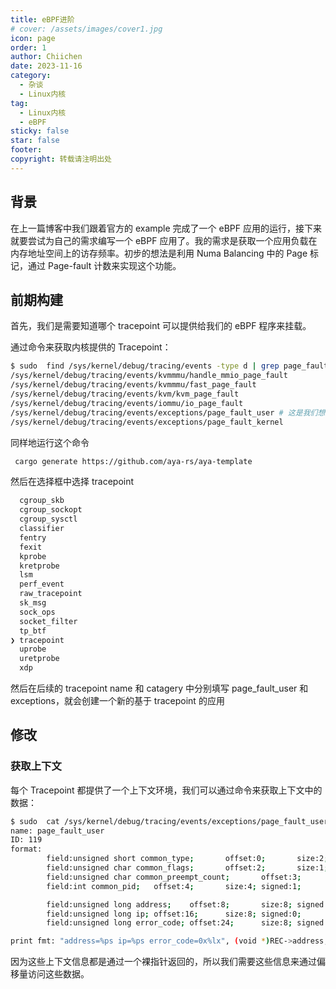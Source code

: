 ```yaml
---
title: eBPF进阶
# cover: /assets/images/cover1.jpg
icon: page
order: 1
author: Chiichen
date: 2023-11-16
category:
  - 杂谈
  - Linux内核
tag:
  - Linux内核
  - eBPF
sticky: false
star: false
footer:
copyright: 转载请注明出处
---
```


## 背景

在上一篇博客中我们跟着官方的 example 完成了一个 eBPF 应用的运行，接下来就要尝试为自己的需求编写一个 eBPF 应用了。我的需求是获取一个应用负载在内存地址空间上的访存频率。初步的想法是利用 Numa Balancing 中的 Page 标记，通过 Page-fault 计数来实现这个功能。

## 前期构建

首先，我们是需要知道哪个 tracepoint 可以提供给我们的 eBPF 程序来挂载。

通过命令来获取内核提供的 Tracepoint：

```bash
$ sudo  find /sys/kernel/debug/tracing/events -type d | grep page_fault
/sys/kernel/debug/tracing/events/kvmmmu/handle_mmio_page_fault
/sys/kernel/debug/tracing/events/kvmmmu/fast_page_fault
/sys/kernel/debug/tracing/events/kvm/kvm_page_fault
/sys/kernel/debug/tracing/events/iommu/io_page_fault
/sys/kernel/debug/tracing/events/exceptions/page_fault_user # 这是我们想要的
/sys/kernel/debug/tracing/events/exceptions/page_fault_kernel
```

同样地运行这个命令

```bash
 cargo generate https://github.com/aya-rs/aya-template
```

然后在选择框中选择 tracepoint

```bash
  cgroup_skb
  cgroup_sockopt
  cgroup_sysctl
  classifier
  fentry
  fexit
  kprobe
  kretprobe
  lsm
  perf_event
  raw_tracepoint
  sk_msg
  sock_ops
  socket_filter
  tp_btf
❯ tracepoint
  uprobe
  uretprobe
  xdp
```

然后在后续的 tracepoint name 和 catagery 中分别填写 page_fault_user 和 exceptions，就会创建一个新的基于 tracepoint 的应用

## 修改

### 获取上下文

每个 Tracepoint 都提供了一个上下文环境，我们可以通过命令来获取上下文中的数据：

```bash
$ sudo  cat /sys/kernel/debug/tracing/events/exceptions/page_fault_user/format
name: page_fault_user
ID: 119
format:
        field:unsigned short common_type;       offset:0;       size:2; signed:0;
        field:unsigned char common_flags;       offset:2;       size:1; signed:0;
        field:unsigned char common_preempt_count;       offset:3;       size:1; signed:0;
        field:int common_pid;   offset:4;       size:4; signed:1;

        field:unsigned long address;    offset:8;       size:8; signed:0;
        field:unsigned long ip; offset:16;      size:8; signed:0;
        field:unsigned long error_code; offset:24;      size:8; signed:0;

print fmt: "address=%ps ip=%ps error_code=0x%lx", (void *)REC->address, (void *)REC->ip, REC->error_code
```

因为这些上下文信息都是通过一个裸指针返回的，所以我们需要这些信息来通过偏移量访问这些数据。
